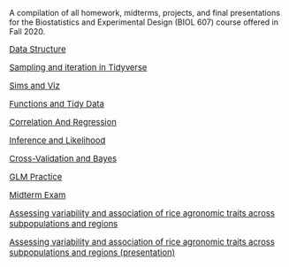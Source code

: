 A compilation of all homework, midterms, projects, and final presentations for the Biostatistics and Experimental Design (BIOL 607) course offered in Fall 2020. 

<a href="01_OKINEDO_UZEZI_2020/01_OKINEDO_UZEZI_2020.html" style="font-size: 15px;">Data Structure</a>

<a href="02_OKINEDO_UZEZI_2020/02_OKINEDO_UZEZI_2020.html" style="font-size: 15px;">Sampling and iteration in Tidyverse</a>

<a href="03_OKINEDO_UZEZI_2020/03_OKINEDO_UZEZI_2020.html" style="font-size: 15px;">Sims and Viz</a>

<a href="04_OKINEDO_UZEZI_2020/04_OKINEDO_UZEZI_2020.html" style="font-size: 15px;">Functions and Tidy Data</a>

<a href="05_OKINEDO_UZEZI_2020/05_OKINEDO_UZEZI_2020.html" style="font-size: 15px;">Correlation And Regression</a>

<a href="06_OKINEDO_UZEZI_2020/06_OKINEDO_UZEZI_2020.html" style="font-size: 15px;">Inference and Likelihood</a>

<a href="07_OKINEDO_UZEZI_2020/07_OKINEDO_UZEZI_2020.html" style="font-size: 15px;">Cross-Validation and Bayes</a>

<a href="08_OKINEDO_UZEZI_2020/08_OKINEDO_UZEZI_2020.html" style="font-size: 15px;">GLM Practice</a>

<a href="MID_TERM_OKINEDO_UZEZI_2020/MID_TERM_OKINEDO_UZEZI_2020.html" style="font-size: 15px;">Midterm Exam</a>

<a href="FINAL_PROJECT/FINAL_PROJECT_OKINEDO_UZEZI_2020.html" style="font-size: 15px;">Assessing variability and association of rice agronomic traits across subpopulations and regions</a>

<a href="PRESENTATION_OKINEDO_UZEZI_2020/PRESENTATION_OKINEDO_UZEZI_2020.html" style="font-size: 15px;">Assessing variability and association of rice agronomic traits across subpopulations and regions (presentation)</a>
